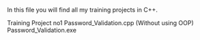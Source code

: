 In this file you will find all my training projects in C++.

Training Project no1
Password_Validation.cpp (Without using OOP)
Password_Validation.exe
